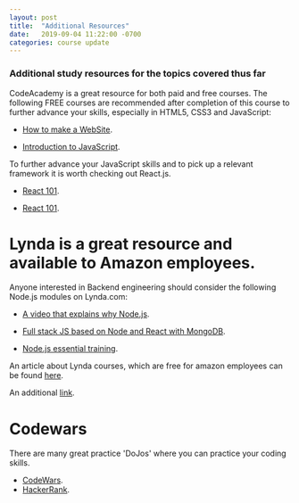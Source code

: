 ```yaml
---
layout: post
title:  "Additional Resources"
date:   2019-09-04 11:22:00 -0700
categories: course update
---
```


### Additional study resources for the topics covered thus far

CodeAcademy is a great resource for both paid and free courses. The following FREE courses are recommended after completion of this course to further advance your skills, especially in HTML5, CSS3 and JavaScript:

* [How to make a WebSite](https://www.codecademy.com/learn/make-a-website).

* [Introduction to JavaScript](https://www.codecademy.com/learn/introduction-to-javascript).

To further advance your JavaScript skills and to pick up a relevant framework it is worth checking out React.js.

* [React 101](https://www.codecademy.com/learn/react-101).

* [React 101](https://www.codecademy.com/learn/react-102).

# Lynda is a great resource and available to Amazon employees.

Anyone interested in Backend engineering should consider the following Node.js modules on Lynda.com:

* [A video that explains why Node.js](https://www.lynda.com/Node-js-tutorials/Why-Javascript-Nodes-language/612195/677540-4.html).

* [Full stack JS based on Node and React with MongoDB](https://www.lynda.com/Express-js-tutorials/Learning-Full-Stack-JavaScript-Development-MongoDB-Node-React/533304-2.html?srchtrk=index%3a2%0alinktypeid%3a2%0aq%3anode+js%0apage%3a1%0as%3arelevance%0asa%3atrue%0aproducttypeid%3a2).

* [Node.js essential training](https://www.lynda.com/Node-js-tutorials/Node-js-Essential-Training-Part-I-2019-REVISION/5016729-2.html?srchtrk=index%3a5%0alinktypeid%3a2%0aq%3anode+js%0apage%3a1%0as%3arelevance%0asa%3atrue%0aproducttypeid%3a2).

An article about Lynda courses, which are free for amazon employees can be found [here](https://www.reddit.com/r/YouShouldKnow/comments/app18a/ysk_if_you_work_at_amazon_you_have_a_free_account/).

An additional [link](https://www.benefithub.com/amazon-extras-benefit#3).

# Codewars

There are many great practice 'DoJos' where you can practice your coding skills.

* [CodeWars](https://www.codewars.com/).
* [HackerRank](https://www.hackerrank.com/).
